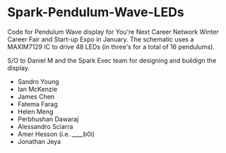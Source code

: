 # Spark-Pendulum-Wave-LEDs
Code for Pendulum Wave display for You're Next Career Network Winter Career Fair and Start-up Expo in January. The schematic uses a MAXIM7129 IC to drive 48 LEDs (in three's for a total of 16 pendulums).

S/O to Daniel M and the Spark Exec team for designing and buildign the display. 
* Sandro Young
* Ian McKenzie
* James Chen
* Fatema Farag
* Helen Meng
* Perbhushan Dawaraj
* Alessandro Sciarra
* Amer Hesson (i.e. ____b0i)
* Jonathan Jeya
